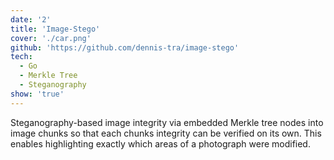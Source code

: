```yaml
---
date: '2'
title: 'Image-Stego'
cover: './car.png'
github: 'https://github.com/dennis-tra/image-stego'
tech:
  - Go
  - Merkle Tree
  - Steganography
show: 'true'
---
```


Steganography-based image integrity via embedded Merkle tree nodes into image chunks so that each chunks integrity can be verified on its own. This enables highlighting exactly which areas of a photograph were modified.
